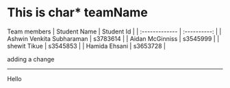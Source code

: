 # This is char* teamName
Team members 
| Student Name   | Student Id   |
| :------------- | :----------: |
| Ashwin Venkita Subharaman | s3783614 |
| Aidan McGinniss  | s3545999 |
| shewit Tikue | s3545853 |
| Hamida Ehsani | s3653728 |

adding a change
<hr></hr>
Hello